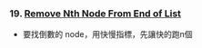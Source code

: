 ### 19. [Remove Nth Node From End of List](https://leetcode.com/problems/remove-nth-node-from-end-of-list/)
- 要找倒數的 node，用快慢指標，先讓快的跑n個